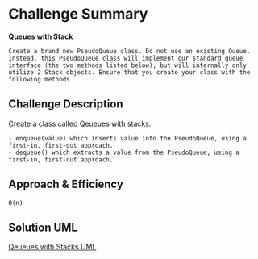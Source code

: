 # Challenge Summary
**Queues with Stack**
```
Create a brand new PseudoQueue class. Do not use an existing Queue. Instead, this PseudoQueue class will implement our standard queue interface (the two methods listed below), but will internally only utilize 2 Stack objects. Ensure that you create your class with the following methods
```

## Challenge Description
Create a class called Qeueues with stacks.
```
- enqueue(value) which inserts value into the PseudoQueue, using a first-in, first-out approach.
- dequeue() which extracts a value from the PseudoQueue, using a first-in, first-out approach.
```

## Approach & Efficiency
```
O(n) 
```
## Solution UML
[Qeueues with Stacks UML](../../assets/qwithstacks.md)
